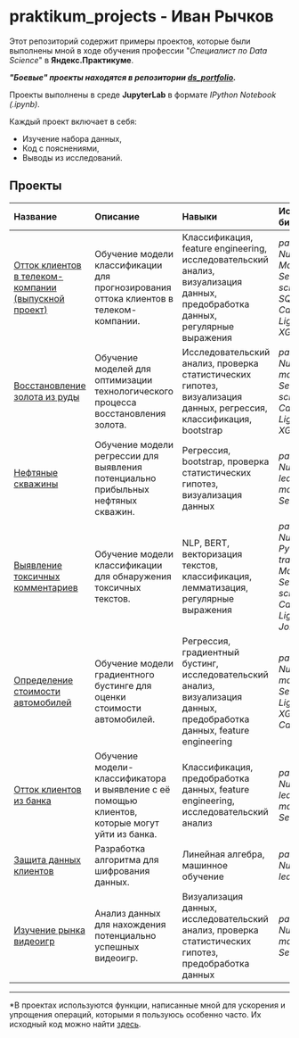 # praktikum_projects - Иван Рычков
Этот репозиторий содержит примеры проектов, которые были выполнены мной в ходе обучения профессии "*Специалист по Data Science*" в **Яндекс.Практикуме**.

***"Боевые" проекты находятся в репозитории [ds_portfolio](https://github.com/IvanRychkov/ds_portfolio).***

Проекты выполнены в среде **JupyterLab** в формате *IPython Notebook (.ipynb)*.

Каждый проект включает в себя:
- Изучение набора данных,
- Код с пояснениями,
- Выводы из исследований.

## Проекты

|Название|Описание|Навыки|Используемые библиотеки| 
|:-------|:-------|:-----|:----------------------|
| [Отток клиентов в телеком-компании (выпускной проект)](https://github.com/IvanRychkov/praktikum_projects/tree/master/Отток%20клиентов%20из%20телеком-провайдера) | Обучение модели классификации для прогнозирования оттока клиентов в телеком-компании. | Классификация, feature engineering, исследовательский анализ, визуализация данных, предобработка данных, регулярные выражения | *pandas, NumPy, Matplotlib, Seaborn, scikit-learn, SQLite, CatBoost, LightGBM, XGBoost* |
| [Восстановление золота из руды](https://github.com/IvanRychkov/praktikum_projects/tree/master/Восстановление%20золота) | Обучение моделей для оптимизации технологического процесса восстановления золота. | Исследовательский анализ, проверка статистических гипотез, визуализация данных, регрессия, классификация, bootstrap | *pandas, NumPy, matplotlib, Seaborn, SciPy, scikit-learn, CatBoost, LightGBM, XGBoost* |
|[Нефтяные скважины](https://github.com/IvanRychkov/praktikum_projects/tree/master/Нефтяные%20скважины)| Обучение модели регрессии для выявления потенциально прибыльных нефтяных скважин. | Регрессия, bootstrap, проверка статистических гипотез, визуализация данных | *pandas, NumPy, scikit-learn, matplotlib, Seaborn, SciPy* |
| [Выявление токсичных комментариев](https://github.com/IvanRychkov/praktikum_projects/tree/master/Выявление%20токсичных%20комментариев) | Обучение модели классификации для обнаружения токсичных текстов. | NLP, BERT, векторизация текстов, классификация, лемматизация, регулярные выражения | *pandas, NumPy, NLTK, PyTorch, transformers, Matplotlib, Seaborn, scikit-learn, CatBoost, LightGBM, Joblib* |
| [Определение стоимости автомобилей](https://github.com/IvanRychkov/praktikum_projects/tree/master/Определение%20стоимости%20автомобилей) | Обучение модели градиентного бустинге для оценки стоимости автомобилей. | Регрессия, градиентный бустинг, исследовательский анализ, визуализация данных, предобработка данных, feature engineering | *pandas, NumPy, matplotlib, Seaborn, LightGBM, XGBoost, CatBoost* |
| [Отток клиентов из банка](https://github.com/IvanRychkov/praktikum_projects/tree/master/Отток%20клиентов%20из%20банка) | Обучение модели-классификатора и выявление с её помощью клиентов, которые могут уйти из банка. | Классификация, предобработка данных, feature engineering, исследовательский анализ | *pandas, NumPy, scikit-learn, matplotlib, Seaborn* |
| [Защита данных клиентов](https://github.com/IvanRychkov/praktikum_projects/tree/master/Защита%данных%клиентов) | Разработка алгоритма для шифрования данных. | Линейная алгебра, машинное обучение | *pandas, NumPy, scikit-learn* |
| [Изучение рынка видеоигр](https://github.com/IvanRychkov/praktikum_projects/tree/master/Анализ%20рынка%20видеоигр) | Анализ данных для нахождения потенциально успешных видеоигр. | Визуализация данных, исследовательский анализ, проверка статистических гипотез, предобработка данных | *pandas, NumPy, matplotlib, Seaborn, SciPy* |

---
\*В проектах используются функции, написанные мной для ускорения и упрощения операций, которыми я пользуюсь особенно часто. Их исходный код можно найти [здесь](https://github.com/IvanRychkov/toads).
